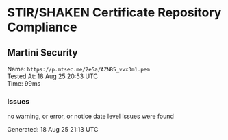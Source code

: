 # STIR/SHAKEN Certificate Repository Compliance

## Martini Security

Name: `https://p.mtsec.me/2e5a/AZNB5_vvx3m1.pem`\
Tested At: 18 Aug 25 20:53 UTC\
Time: 99ms

### Issues

no warning, or error, or notice date level issues were found

Generated: 18 Aug 25 21:13 UTC